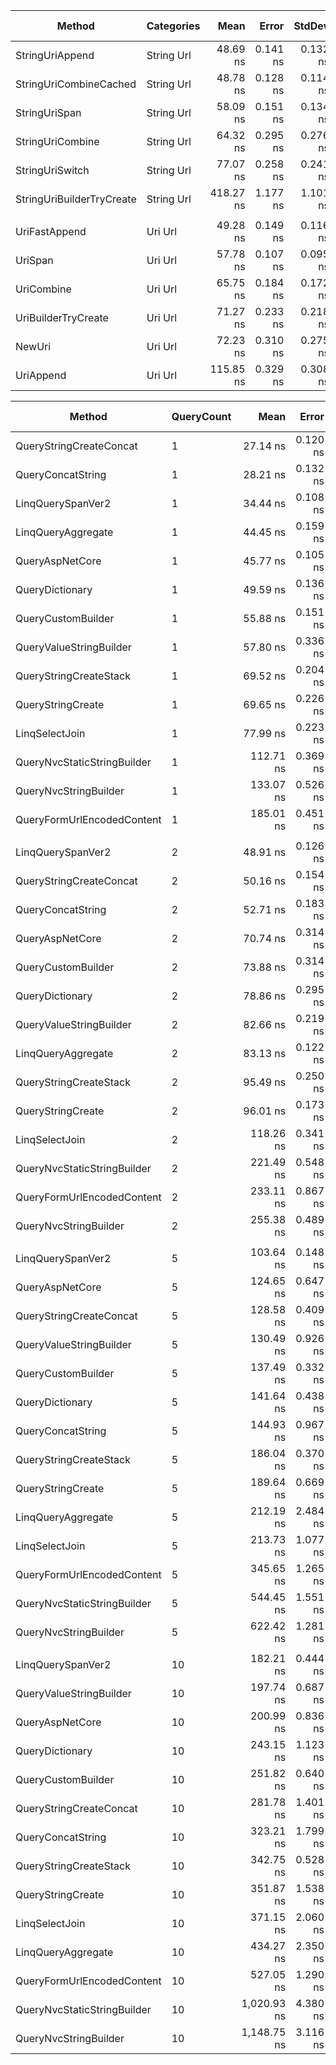 | Method                    | Categories |      Mean |    Error |   StdDev |   StdErr |       Min |        Q1 |    Median |        Q3 |       Max |         Op/s | Ratio | RatioSD |   Gen0 | Allocated | Alloc Ratio |
|---------------------------|------------|----------:|---------:|---------:|---------:|----------:|----------:|----------:|----------:|----------:|-------------:|------:|--------:|-------:|----------:|------------:|
| StringUriAppend           | String Url |  48.69 ns | 0.141 ns | 0.132 ns | 0.034 ns |  48.33 ns |  48.65 ns |  48.70 ns |  48.76 ns |  48.89 ns | 20,537,221.6 |  0.84 |    0.00 | 0.0140 |     176 B |        0.69 |
| StringUriCombineCached    | String Url |  48.78 ns | 0.128 ns | 0.114 ns | 0.030 ns |  48.51 ns |  48.74 ns |  48.77 ns |  48.83 ns |  48.95 ns | 20,500,973.8 |  0.84 |    0.00 | 0.0140 |     176 B |        0.69 |
| StringUriSpan             | String Url |  58.09 ns | 0.151 ns | 0.134 ns | 0.036 ns |  57.79 ns |  58.01 ns |  58.11 ns |  58.19 ns |  58.27 ns | 17,215,833.9 |  1.00 |    0.00 | 0.0204 |     256 B |        1.00 |
| StringUriCombine          | String Url |  64.32 ns | 0.295 ns | 0.276 ns | 0.071 ns |  63.94 ns |  64.10 ns |  64.33 ns |  64.48 ns |  64.93 ns | 15,548,050.3 |  1.11 |    0.01 | 0.0185 |     232 B |        0.91 |
| StringUriSwitch           | String Url |  77.07 ns | 0.258 ns | 0.241 ns | 0.062 ns |  76.69 ns |  76.90 ns |  77.10 ns |  77.23 ns |  77.54 ns | 12,974,745.3 |  1.33 |    0.00 | 0.0185 |     232 B |        0.91 |
| StringUriBuilderTryCreate | String Url | 418.27 ns | 1.177 ns | 1.101 ns | 0.284 ns | 415.50 ns | 417.84 ns | 418.50 ns | 418.90 ns | 419.81 ns |  2,390,808.9 |  7.20 |    0.03 | 0.0668 |     840 B |        3.28 |
|                           |            |           |          |          |          |           |           |           |           |           |              |       |         |        |           |             |
| UriFastAppend             | Uri Url    |  49.28 ns | 0.149 ns | 0.116 ns | 0.034 ns |  49.05 ns |  49.24 ns |  49.33 ns |  49.35 ns |  49.37 ns | 20,294,202.5 |  0.68 |    0.00 | 0.0140 |     176 B |        1.29 |
| UriSpan                   | Uri Url    |  57.78 ns | 0.107 ns | 0.095 ns | 0.025 ns |  57.63 ns |  57.70 ns |  57.76 ns |  57.85 ns |  57.95 ns | 17,307,818.6 |  0.80 |    0.00 | 0.0204 |     256 B |        1.88 |
| UriCombine                | Uri Url    |  65.75 ns | 0.184 ns | 0.172 ns | 0.045 ns |  65.41 ns |  65.64 ns |  65.75 ns |  65.84 ns |  66.08 ns | 15,209,275.4 |  0.91 |    0.01 | 0.0185 |     232 B |        1.71 |
| UriBuilderTryCreate       | Uri Url    |  71.27 ns | 0.233 ns | 0.218 ns | 0.056 ns |  70.72 ns |  71.14 ns |  71.32 ns |  71.43 ns |  71.57 ns | 14,031,076.4 |  0.99 |    0.00 | 0.0153 |     192 B |        1.41 |
| NewUri                    | Uri Url    |  72.23 ns | 0.310 ns | 0.275 ns | 0.074 ns |  71.55 ns |  72.13 ns |  72.25 ns |  72.36 ns |  72.73 ns | 13,843,869.0 |  1.00 |    0.00 | 0.0107 |     136 B |        1.00 |
| UriAppend                 | Uri Url    | 115.85 ns | 0.329 ns | 0.308 ns | 0.079 ns | 114.95 ns | 115.76 ns | 115.85 ns | 116.05 ns | 116.18 ns |  8,631,925.8 |  1.60 |    0.01 | 0.0197 |     248 B |        1.82 |

| Method                      | QueryCount |        Mean |    Error |   StdDev |   StdErr |         Min |          Q1 |      Median |          Q3 |         Max |         Op/s | Ratio | RatioSD |   Gen0 | Allocated | Alloc Ratio |
|-----------------------------|------------|------------:|---------:|---------:|---------:|------------:|------------:|------------:|------------:|------------:|-------------:|------:|--------:|-------:|----------:|------------:|
| QueryStringCreateConcat     | 1          |    27.14 ns | 0.120 ns | 0.106 ns | 0.028 ns |    26.84 ns |    27.11 ns |    27.16 ns |    27.17 ns |    27.26 ns | 36,849,733.6 |  0.55 |    0.00 | 0.0102 |     128 B |        0.37 |
| QueryConcatString           | 1          |    28.21 ns | 0.132 ns | 0.117 ns | 0.031 ns |    27.92 ns |    28.19 ns |    28.21 ns |    28.28 ns |    28.42 ns | 35,449,076.8 |  0.57 |    0.00 | 0.0121 |     152 B |        0.44 |
| LinqQuerySpanVer2           | 1          |    34.44 ns | 0.108 ns | 0.101 ns | 0.026 ns |    34.14 ns |    34.40 ns |    34.48 ns |    34.50 ns |    34.54 ns | 29,033,207.2 |  0.69 |    0.00 | 0.0063 |      80 B |        0.23 |
| LinqQueryAggregate          | 1          |    44.45 ns | 0.159 ns | 0.149 ns | 0.038 ns |    44.18 ns |    44.34 ns |    44.40 ns |    44.59 ns |    44.64 ns | 22,497,118.8 |  0.90 |    0.00 | 0.0147 |     184 B |        0.53 |
| QueryAspNetCore             | 1          |    45.77 ns | 0.105 ns | 0.098 ns | 0.025 ns |    45.55 ns |    45.73 ns |    45.78 ns |    45.84 ns |    45.92 ns | 21,846,234.7 |  0.92 |    0.00 | 0.0185 |     232 B |        0.67 |
| QueryDictionary             | 1          |    49.59 ns | 0.136 ns | 0.127 ns | 0.033 ns |    49.43 ns |    49.46 ns |    49.59 ns |    49.66 ns |    49.86 ns | 20,165,867.0 |  1.00 |    0.00 | 0.0274 |     344 B |        1.00 |
| QueryCustomBuilder          | 1          |    55.88 ns | 0.151 ns | 0.126 ns | 0.035 ns |    55.51 ns |    55.87 ns |    55.91 ns |    55.96 ns |    55.99 ns | 17,895,559.6 |  1.13 |    0.00 | 0.0102 |     128 B |        0.37 |
| QueryValueStringBuilder     | 1          |    57.80 ns | 0.336 ns | 0.314 ns | 0.081 ns |    57.25 ns |    57.64 ns |    57.75 ns |    57.97 ns |    58.27 ns | 17,300,350.5 |  1.17 |    0.01 | 0.0101 |     128 B |        0.37 |
| QueryStringCreateStack      | 1          |    69.52 ns | 0.204 ns | 0.190 ns | 0.049 ns |    69.17 ns |    69.41 ns |    69.51 ns |    69.68 ns |    69.80 ns | 14,383,625.2 |  1.40 |    0.01 | 0.0107 |     136 B |        0.40 |
| QueryStringCreate           | 1          |    69.65 ns | 0.226 ns | 0.200 ns | 0.054 ns |    69.31 ns |    69.48 ns |    69.69 ns |    69.78 ns |    69.93 ns | 14,358,270.7 |  1.41 |    0.01 | 0.0107 |     136 B |        0.40 |
| LinqSelectJoin              | 1          |    77.99 ns | 0.223 ns | 0.197 ns | 0.053 ns |    77.48 ns |    77.90 ns |    78.01 ns |    78.07 ns |    78.31 ns | 12,822,911.2 |  1.57 |    0.01 | 0.0191 |     240 B |        0.70 |
| QueryNvcStaticStringBuilder | 1          |   112.71 ns | 0.369 ns | 0.346 ns | 0.089 ns |   112.23 ns |   112.49 ns |   112.56 ns |   112.94 ns |   113.37 ns |  8,872,545.7 |  2.27 |    0.01 | 0.0101 |     128 B |        0.37 |
| QueryNvcStringBuilder       | 1          |   133.07 ns | 0.526 ns | 0.492 ns | 0.127 ns |   131.95 ns |   132.68 ns |   133.30 ns |   133.41 ns |   133.57 ns |  7,515,078.2 |  2.68 |    0.01 | 0.0184 |     232 B |        0.67 |
| QueryFormUrlEncodedContent  | 1          |   185.01 ns | 0.451 ns | 0.422 ns | 0.109 ns |   184.33 ns |   184.73 ns |   184.96 ns |   185.24 ns |   185.88 ns |  5,405,186.8 |  3.73 |    0.01 | 0.0713 |     896 B |        2.60 |
|                             |            |             |          |          |          |             |             |             |             |             |              |       |         |        |           |             |
| LinqQuerySpanVer2           | 2          |    48.91 ns | 0.126 ns | 0.112 ns | 0.030 ns |    48.74 ns |    48.84 ns |    48.92 ns |    48.95 ns |    49.14 ns | 20,443,742.0 |  0.62 |    0.00 | 0.0083 |     104 B |        0.21 |
| QueryStringCreateConcat     | 2          |    50.16 ns | 0.154 ns | 0.129 ns | 0.036 ns |    49.84 ns |    50.14 ns |    50.18 ns |    50.24 ns |    50.37 ns | 19,934,784.4 |  0.64 |    0.00 | 0.0216 |     272 B |        0.54 |
| QueryConcatString           | 2          |    52.71 ns | 0.183 ns | 0.171 ns | 0.044 ns |    52.16 ns |    52.67 ns |    52.73 ns |    52.81 ns |    52.88 ns | 18,971,859.9 |  0.67 |    0.00 | 0.0255 |     320 B |        0.63 |
| QueryAspNetCore             | 2          |    70.74 ns | 0.314 ns | 0.279 ns | 0.074 ns |    70.16 ns |    70.61 ns |    70.71 ns |    70.86 ns |    71.22 ns | 14,136,856.0 |  0.90 |    0.00 | 0.0305 |     384 B |        0.76 |
| QueryCustomBuilder          | 2          |    73.88 ns | 0.314 ns | 0.294 ns | 0.076 ns |    73.14 ns |    73.77 ns |    73.85 ns |    74.10 ns |    74.29 ns | 13,535,051.6 |  0.94 |    0.00 | 0.0139 |     176 B |        0.35 |
| QueryDictionary             | 2          |    78.86 ns | 0.295 ns | 0.246 ns | 0.068 ns |    78.21 ns |    78.80 ns |    78.93 ns |    78.98 ns |    79.19 ns | 12,680,766.7 |  1.00 |    0.00 | 0.0401 |     504 B |        1.00 |
| QueryValueStringBuilder     | 2          |    82.66 ns | 0.219 ns | 0.204 ns | 0.053 ns |    82.03 ns |    82.63 ns |    82.69 ns |    82.78 ns |    82.88 ns | 12,097,845.7 |  1.05 |    0.00 | 0.0139 |     176 B |        0.35 |
| LinqQueryAggregate          | 2          |    83.13 ns | 0.122 ns | 0.108 ns | 0.029 ns |    83.01 ns |    83.06 ns |    83.08 ns |    83.13 ns |    83.36 ns | 12,030,055.8 |  1.05 |    0.00 | 0.0274 |     344 B |        0.68 |
| QueryStringCreateStack      | 2          |    95.49 ns | 0.250 ns | 0.234 ns | 0.060 ns |    95.07 ns |    95.36 ns |    95.44 ns |    95.68 ns |    95.85 ns | 10,472,416.6 |  1.21 |    0.01 | 0.0126 |     160 B |        0.32 |
| QueryStringCreate           | 2          |    96.01 ns | 0.173 ns | 0.154 ns | 0.041 ns |    95.66 ns |    95.93 ns |    96.01 ns |    96.12 ns |    96.30 ns | 10,415,438.8 |  1.22 |    0.00 | 0.0126 |     160 B |        0.32 |
| LinqSelectJoin              | 2          |   118.26 ns | 0.341 ns | 0.285 ns | 0.079 ns |   117.71 ns |   118.03 ns |   118.24 ns |   118.46 ns |   118.69 ns |  8,456,178.3 |  1.50 |    0.00 | 0.0305 |     384 B |        0.76 |
| QueryNvcStaticStringBuilder | 2          |   221.49 ns | 0.548 ns | 0.486 ns | 0.130 ns |   220.72 ns |   221.04 ns |   221.65 ns |   221.80 ns |   222.31 ns |  4,514,918.2 |  2.81 |    0.01 | 0.0138 |     176 B |        0.35 |
| QueryFormUrlEncodedContent  | 2          |   233.11 ns | 0.867 ns | 0.769 ns | 0.205 ns |   230.69 ns |   233.03 ns |   233.36 ns |   233.54 ns |   233.70 ns |  4,289,761.6 |  2.96 |    0.01 | 0.0865 |    1088 B |        2.16 |
| QueryNvcStringBuilder       | 2          |   255.38 ns | 0.489 ns | 0.408 ns | 0.113 ns |   254.77 ns |   255.04 ns |   255.38 ns |   255.83 ns |   255.94 ns |  3,915,708.2 |  3.24 |    0.01 | 0.0305 |     384 B |        0.76 |
|                             |            |             |          |          |          |             |             |             |             |             |              |       |         |        |           |             |
| LinqQuerySpanVer2           | 5          |   103.64 ns | 0.148 ns | 0.139 ns | 0.036 ns |   103.43 ns |   103.53 ns |   103.65 ns |   103.73 ns |   103.88 ns |  9,649,023.0 |  0.73 |    0.00 | 0.0139 |     176 B |        0.23 |
| QueryAspNetCore             | 5          |   124.65 ns | 0.647 ns | 0.606 ns | 0.156 ns |   123.03 ns |   124.42 ns |   124.63 ns |   125.09 ns |   125.44 ns |  8,022,650.0 |  0.88 |    0.00 | 0.0527 |     664 B |        0.86 |
| QueryStringCreateConcat     | 5          |   128.58 ns | 0.409 ns | 0.362 ns | 0.097 ns |   127.53 ns |   128.48 ns |   128.61 ns |   128.77 ns |   129.01 ns |  7,777,497.2 |  0.91 |    0.00 | 0.0675 |     848 B |        1.09 |
| QueryValueStringBuilder     | 5          |   130.49 ns | 0.926 ns | 0.866 ns | 0.224 ns |   128.62 ns |   130.31 ns |   130.57 ns |   131.03 ns |   131.94 ns |  7,663,236.0 |  0.92 |    0.01 | 0.0253 |     320 B |        0.41 |
| QueryCustomBuilder          | 5          |   137.49 ns | 0.332 ns | 0.311 ns | 0.080 ns |   136.59 ns |   137.40 ns |   137.48 ns |   137.73 ns |   137.80 ns |  7,273,265.4 |  0.97 |    0.00 | 0.0253 |     320 B |        0.41 |
| QueryDictionary             | 5          |   141.64 ns | 0.438 ns | 0.409 ns | 0.106 ns |   140.61 ns |   141.46 ns |   141.65 ns |   141.96 ns |   142.18 ns |  7,060,174.3 |  1.00 |    0.00 | 0.0618 |     776 B |        1.00 |
| QueryConcatString           | 5          |   144.93 ns | 0.967 ns | 0.807 ns | 0.224 ns |   142.91 ns |   144.96 ns |   145.15 ns |   145.28 ns |   145.99 ns |  6,899,806.7 |  1.02 |    0.01 | 0.0885 |    1112 B |        1.43 |
| QueryStringCreateStack      | 5          |   186.04 ns | 0.370 ns | 0.328 ns | 0.088 ns |   185.34 ns |   185.93 ns |   186.12 ns |   186.19 ns |   186.52 ns |  5,375,110.8 |  1.31 |    0.00 | 0.0184 |     232 B |        0.30 |
| QueryStringCreate           | 5          |   189.64 ns | 0.669 ns | 0.593 ns | 0.158 ns |   188.53 ns |   189.29 ns |   189.60 ns |   189.95 ns |   190.92 ns |  5,273,273.9 |  1.34 |    0.01 | 0.0184 |     232 B |        0.30 |
| LinqQueryAggregate          | 5          |   212.19 ns | 2.484 ns | 2.323 ns | 0.600 ns |   207.94 ns |   210.87 ns |   211.15 ns |   214.64 ns |   215.78 ns |  4,712,818.4 |  1.50 |    0.02 | 0.0770 |     968 B |        1.25 |
| LinqSelectJoin              | 5          |   213.73 ns | 1.077 ns | 1.008 ns | 0.260 ns |   211.22 ns |   213.15 ns |   213.67 ns |   214.54 ns |   215.18 ns |  4,678,853.1 |  1.51 |    0.01 | 0.0534 |     672 B |        0.87 |
| QueryFormUrlEncodedContent  | 5          |   345.65 ns | 1.265 ns | 1.184 ns | 0.306 ns |   342.71 ns |   344.75 ns |   345.93 ns |   346.34 ns |   347.25 ns |  2,893,089.8 |  2.44 |    0.01 | 0.1211 |    1520 B |        1.96 |
| QueryNvcStaticStringBuilder | 5          |   544.45 ns | 1.551 ns | 1.451 ns | 0.375 ns |   541.92 ns |   543.39 ns |   544.54 ns |   545.22 ns |   547.14 ns |  1,836,716.1 |  3.84 |    0.01 | 0.0248 |     320 B |        0.41 |
| QueryNvcStringBuilder       | 5          |   622.42 ns | 1.281 ns | 1.198 ns | 0.309 ns |   619.22 ns |   622.00 ns |   622.55 ns |   623.06 ns |   624.45 ns |  1,606,640.1 |  4.39 |    0.01 | 0.0525 |     664 B |        0.86 |
|                             |            |             |          |          |          |             |             |             |             |             |              |       |         |        |           |             |
| LinqQuerySpanVer2           | 10         |   182.21 ns | 0.444 ns | 0.394 ns | 0.105 ns |   181.11 ns |   182.12 ns |   182.25 ns |   182.39 ns |   182.74 ns |  5,488,104.5 |  0.75 |    0.00 | 0.0234 |     296 B |        0.24 |
| QueryValueStringBuilder     | 10         |   197.74 ns | 0.687 ns | 0.642 ns | 0.166 ns |   196.75 ns |   197.24 ns |   197.80 ns |   198.14 ns |   199.22 ns |  5,057,059.4 |  0.81 |    0.00 | 0.0446 |     560 B |        0.46 |
| QueryAspNetCore             | 10         |   200.99 ns | 0.836 ns | 0.742 ns | 0.198 ns |   199.06 ns |   200.69 ns |   201.06 ns |   201.40 ns |   202.23 ns |  4,975,476.4 |  0.83 |    0.00 | 0.0880 |    1104 B |        0.90 |
| QueryDictionary             | 10         |   243.15 ns | 1.123 ns | 1.050 ns | 0.271 ns |   240.90 ns |   242.68 ns |   243.07 ns |   243.67 ns |   245.04 ns |  4,112,710.0 |  1.00 |    0.00 | 0.0973 |    1224 B |        1.00 |
| QueryCustomBuilder          | 10         |   251.82 ns | 0.640 ns | 0.598 ns | 0.154 ns |   250.22 ns |   251.56 ns |   251.83 ns |   252.09 ns |   252.82 ns |  3,971,035.0 |  1.04 |    0.00 | 0.0443 |     560 B |        0.46 |
| QueryStringCreateConcat     | 10         |   281.78 ns | 1.401 ns | 1.311 ns | 0.338 ns |   277.48 ns |   281.61 ns |   282.23 ns |   282.41 ns |   283.03 ns |  3,548,831.1 |  1.16 |    0.00 | 0.1822 |    2288 B |        1.87 |
| QueryConcatString           | 10         |   323.21 ns | 1.799 ns | 1.683 ns | 0.435 ns |   317.75 ns |   322.84 ns |   323.38 ns |   324.14 ns |   324.74 ns |  3,093,920.5 |  1.33 |    0.01 | 0.2699 |    3392 B |        2.77 |
| QueryStringCreateStack      | 10         |   342.75 ns | 0.528 ns | 0.494 ns | 0.128 ns |   341.74 ns |   342.43 ns |   342.80 ns |   343.08 ns |   343.42 ns |  2,917,556.8 |  1.41 |    0.01 | 0.0277 |     352 B |        0.29 |
| QueryStringCreate           | 10         |   351.87 ns | 1.538 ns | 1.439 ns | 0.371 ns |   348.90 ns |   351.29 ns |   351.84 ns |   352.86 ns |   354.21 ns |  2,841,953.0 |  1.45 |    0.01 | 0.0277 |     352 B |        0.29 |
| LinqSelectJoin              | 10         |   371.15 ns | 2.060 ns | 1.927 ns | 0.498 ns |   367.87 ns |   369.69 ns |   371.14 ns |   372.16 ns |   374.71 ns |  2,694,332.9 |  1.53 |    0.01 | 0.0916 |    1152 B |        0.94 |
| LinqQueryAggregate          | 10         |   434.27 ns | 2.350 ns | 2.199 ns | 0.568 ns |   428.82 ns |   432.93 ns |   434.92 ns |   435.69 ns |   437.40 ns |  2,302,694.1 |  1.79 |    0.01 | 0.1979 |    2488 B |        2.03 |
| QueryFormUrlEncodedContent  | 10         |   527.05 ns | 1.290 ns | 1.206 ns | 0.311 ns |   524.67 ns |   526.51 ns |   527.14 ns |   527.85 ns |   529.34 ns |  1,897,353.8 |  2.17 |    0.01 | 0.1745 |    2192 B |        1.79 |
| QueryNvcStaticStringBuilder | 10         | 1,020.93 ns | 4.380 ns | 3.882 ns | 1.038 ns | 1,013.56 ns | 1,017.78 ns | 1,021.42 ns | 1,024.34 ns | 1,026.43 ns |    979,503.7 |  4.20 |    0.02 | 0.0439 |     560 B |        0.46 |
| QueryNvcStringBuilder       | 10         | 1,148.75 ns | 3.116 ns | 2.762 ns | 0.738 ns | 1,144.72 ns | 1,146.41 ns | 1,149.24 ns | 1,151.39 ns | 1,152.04 ns |    870,508.9 |  4.72 |    0.02 | 0.0877 |    1104 B |        0.90 |

